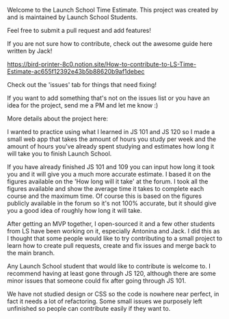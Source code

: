 Welcome to the Launch School Time Estimate.
This project was created by and is maintained by Launch School Students.

Feel free to submit a pull request and add features!

If you are not sure how to contribute, check out the awesome guide
here written by Jack! 

https://bird-printer-8c0.notion.site/How-to-contribute-to-LS-Time-Estimate-ac655f12392e43b5b88620b9af1debec

Check out the 'issues' tab for things that need fixing!

If you want to add something that's not on the issues list or you have an idea for the project,
send me a PM and let me know :)

More details about the project here:

I wanted to practice using what I learned in JS 101 and JS 120 so I made a small web app that takes the amount of hours you study per week and the amount of hours you've already spent studying and estimates how long it will take you to finish Launch School.

If you have already finished JS 101 and 109 you can input how long it took you and it will give you a much more accurate estimate. I based it on the figures available on the 'How long will it take' at the forum. I took all the figures available and show the average time it takes to complete each course and the maximum time. Of course this is based on the figures publicly available in the forum so it's not 100% accurate, but it should give you a good idea of roughly how long it will take.

After getting an MVP together, I open-sourced it and a few other students from LS have been working on it, especially Antonina and Jack. I did this as I thought that some people would like to try contributing to a small project to learn how to create pull requests, create and fix issues and merge back to the main branch.

Any Launch School student that would like to contribute is welcome to. I recommend having at least gone through JS 120, although there are some minor issues that someone could fix after going through JS 101.

We have not studied design or CSS so the code is nowhere near perfect, in fact it needs a lot of refactoring. Some small issues we purposely left unfinished so people can contribute easily if they want to.
